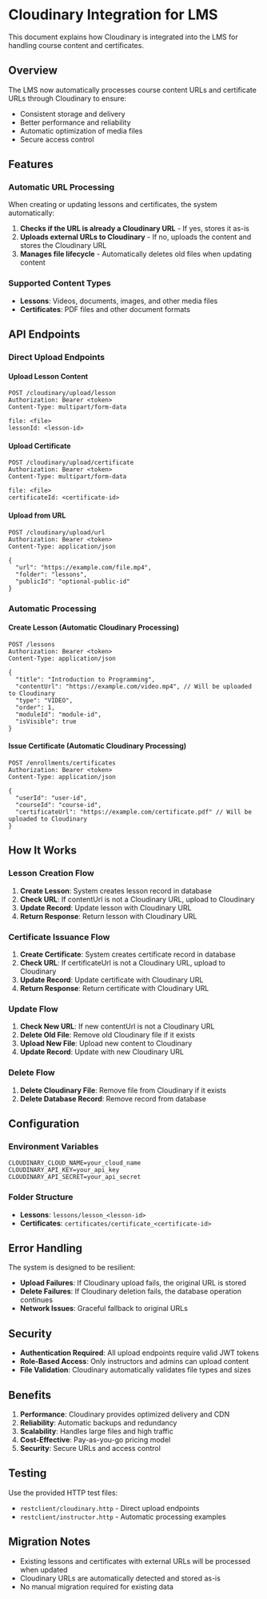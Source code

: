 # Cloudinary Integration for LMS

This document explains how Cloudinary is integrated into the LMS for handling course content and certificates.

## Overview

The LMS now automatically processes course content URLs and certificate URLs through Cloudinary to ensure:
- Consistent storage and delivery
- Better performance and reliability
- Automatic optimization of media files
- Secure access control

## Features

### Automatic URL Processing

When creating or updating lessons and certificates, the system automatically:

1. **Checks if the URL is already a Cloudinary URL** - If yes, stores it as-is
2. **Uploads external URLs to Cloudinary** - If no, uploads the content and stores the Cloudinary URL
3. **Manages file lifecycle** - Automatically deletes old files when updating content

### Supported Content Types

- **Lessons**: Videos, documents, images, and other media files
- **Certificates**: PDF files and other document formats

## API Endpoints

### Direct Upload Endpoints

#### Upload Lesson Content
```http
POST /cloudinary/upload/lesson
Authorization: Bearer <token>
Content-Type: multipart/form-data

file: <file>
lessonId: <lesson-id>
```

#### Upload Certificate
```http
POST /cloudinary/upload/certificate
Authorization: Bearer <token>
Content-Type: multipart/form-data

file: <file>
certificateId: <certificate-id>
```

#### Upload from URL
```http
POST /cloudinary/upload/url
Authorization: Bearer <token>
Content-Type: application/json

{
  "url": "https://example.com/file.mp4",
  "folder": "lessons",
  "publicId": "optional-public-id"
}
```

### Automatic Processing

#### Create Lesson (Automatic Cloudinary Processing)
```http
POST /lessons
Authorization: Bearer <token>
Content-Type: application/json

{
  "title": "Introduction to Programming",
  "contentUrl": "https://example.com/video.mp4", // Will be uploaded to Cloudinary
  "type": "VIDEO",
  "order": 1,
  "moduleId": "module-id",
  "isVisible": true
}
```

#### Issue Certificate (Automatic Cloudinary Processing)
```http
POST /enrollments/certificates
Authorization: Bearer <token>
Content-Type: application/json

{
  "userId": "user-id",
  "courseId": "course-id",
  "certificateUrl": "https://example.com/certificate.pdf" // Will be uploaded to Cloudinary
}
```

## How It Works

### Lesson Creation Flow

1. **Create Lesson**: System creates lesson record in database
2. **Check URL**: If contentUrl is not a Cloudinary URL, upload to Cloudinary
3. **Update Record**: Update lesson with Cloudinary URL
4. **Return Response**: Return lesson with Cloudinary URL

### Certificate Issuance Flow

1. **Create Certificate**: System creates certificate record in database
2. **Check URL**: If certificateUrl is not a Cloudinary URL, upload to Cloudinary
3. **Update Record**: Update certificate with Cloudinary URL
4. **Return Response**: Return certificate with Cloudinary URL

### Update Flow

1. **Check New URL**: If new contentUrl is not a Cloudinary URL
2. **Delete Old File**: Remove old Cloudinary file if it exists
3. **Upload New File**: Upload new content to Cloudinary
4. **Update Record**: Update with new Cloudinary URL

### Delete Flow

1. **Delete Cloudinary File**: Remove file from Cloudinary if it exists
2. **Delete Database Record**: Remove record from database

## Configuration

### Environment Variables

```env
CLOUDINARY_CLOUD_NAME=your_cloud_name
CLOUDINARY_API_KEY=your_api_key
CLOUDINARY_API_SECRET=your_api_secret
```

### Folder Structure

- **Lessons**: `lessons/lesson_<lesson-id>`
- **Certificates**: `certificates/certificate_<certificate-id>`

## Error Handling

The system is designed to be resilient:

- **Upload Failures**: If Cloudinary upload fails, the original URL is stored
- **Delete Failures**: If Cloudinary deletion fails, the database operation continues
- **Network Issues**: Graceful fallback to original URLs

## Security

- **Authentication Required**: All upload endpoints require valid JWT tokens
- **Role-Based Access**: Only instructors and admins can upload content
- **File Validation**: Cloudinary automatically validates file types and sizes

## Benefits

1. **Performance**: Cloudinary provides optimized delivery and CDN
2. **Reliability**: Automatic backups and redundancy
3. **Scalability**: Handles large files and high traffic
4. **Cost-Effective**: Pay-as-you-go pricing model
5. **Security**: Secure URLs and access control

## Testing

Use the provided HTTP test files:
- `restclient/cloudinary.http` - Direct upload endpoints
- `restclient/instructor.http` - Automatic processing examples

## Migration Notes

- Existing lessons and certificates with external URLs will be processed when updated
- Cloudinary URLs are automatically detected and stored as-is
- No manual migration required for existing data 